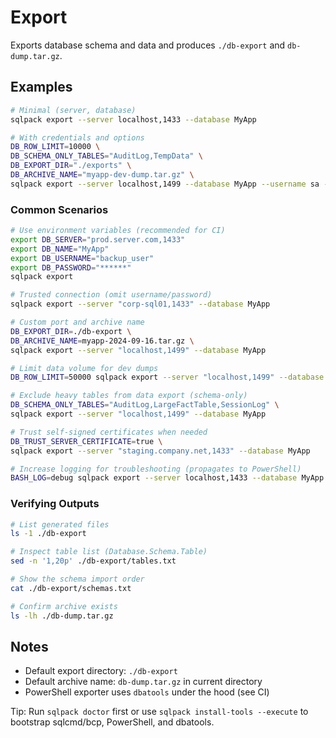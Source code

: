 # Export

Exports database schema and data and produces `./db-export` and `db-dump.tar.gz`.

## Examples

```bash
# Minimal (server, database)
sqlpack export --server localhost,1433 --database MyApp

# With credentials and options
DB_ROW_LIMIT=10000 \
DB_SCHEMA_ONLY_TABLES="AuditLog,TempData" \
DB_EXPORT_DIR="./exports" \
DB_ARCHIVE_NAME="myapp-dev-dump.tar.gz" \
sqlpack export --server localhost,1499 --database MyApp --username sa --password MyPassword
```

### Common Scenarios

```bash
# Use environment variables (recommended for CI)
export DB_SERVER="prod.server.com,1433"
export DB_NAME="MyApp"
export DB_USERNAME="backup_user"
export DB_PASSWORD="******"
sqlpack export

# Trusted connection (omit username/password)
sqlpack export --server "corp-sql01,1433" --database MyApp

# Custom port and archive name
DB_EXPORT_DIR=./db-export \
DB_ARCHIVE_NAME=myapp-2024-09-16.tar.gz \
sqlpack export --server "localhost,1499" --database MyApp

# Limit data volume for dev dumps
DB_ROW_LIMIT=50000 sqlpack export --server "localhost,1499" --database MyApp

# Exclude heavy tables from data export (schema-only)
DB_SCHEMA_ONLY_TABLES="AuditLog,LargeFactTable,SessionLog" \
sqlpack export --server "localhost,1499" --database MyApp

# Trust self-signed certificates when needed
DB_TRUST_SERVER_CERTIFICATE=true \
sqlpack export --server "staging.company.net,1433" --database MyApp

# Increase logging for troubleshooting (propagates to PowerShell)
BASH_LOG=debug sqlpack export --server localhost,1433 --database MyApp
```

### Verifying Outputs

```bash
# List generated files
ls -1 ./db-export

# Inspect table list (Database.Schema.Table)
sed -n '1,20p' ./db-export/tables.txt

# Show the schema import order
cat ./db-export/schemas.txt

# Confirm archive exists
ls -lh ./db-dump.tar.gz
```

## Notes
- Default export directory: `./db-export`
- Default archive name: `db-dump.tar.gz` in current directory
- PowerShell exporter uses `dbatools` under the hood (see CI)

Tip: Run `sqlpack doctor` first or use `sqlpack install-tools --execute` to bootstrap sqlcmd/bcp, PowerShell, and dbatools.
